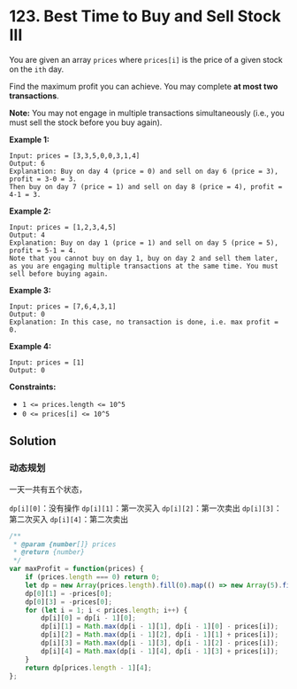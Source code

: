 # 123. Best Time to Buy and Sell Stock III

You are given an array `prices` where `prices[i]` is the price of a given stock on the `ith` day.

Find the maximum profit you can achieve. You may complete **at most two transactions**.

**Note:** You may not engage in multiple transactions simultaneously (i.e., you must sell the stock before you buy again).

 

**Example 1:**

```
Input: prices = [3,3,5,0,0,3,1,4]
Output: 6
Explanation: Buy on day 4 (price = 0) and sell on day 6 (price = 3), profit = 3-0 = 3.
Then buy on day 7 (price = 1) and sell on day 8 (price = 4), profit = 4-1 = 3.
```

**Example 2:**

```
Input: prices = [1,2,3,4,5]
Output: 4
Explanation: Buy on day 1 (price = 1) and sell on day 5 (price = 5), profit = 5-1 = 4.
Note that you cannot buy on day 1, buy on day 2 and sell them later, as you are engaging multiple transactions at the same time. You must sell before buying again.
```

**Example 3:**

```
Input: prices = [7,6,4,3,1]
Output: 0
Explanation: In this case, no transaction is done, i.e. max profit = 0.
```

**Example 4:**

```
Input: prices = [1]
Output: 0
```

**Constraints:**

- `1 <= prices.length <= 10^5`
- `0 <= prices[i] <= 10^5`



## Solution

### 动态规划

一天一共有五个状态， 

`dp[i][0]`：没有操作
`dp[i][1]`：第一次买入
`dp[i][2]`：第一次卖出
`dp[i][3]`：第二次买入
`dp[i][4]`：第二次卖出

```js
/**
 * @param {number[]} prices
 * @return {number}
 */
var maxProfit = function(prices) {
    if (prices.length === 0) return 0;
    let dp = new Array(prices.length).fill(0).map(() => new Array(5).fill(0));
    dp[0][1] = -prices[0];
    dp[0][3] = -prices[0];
    for (let i = 1; i < prices.length; i++) {
        dp[i][0] = dp[i - 1][0];
        dp[i][1] = Math.max(dp[i - 1][1], dp[i - 1][0] - prices[i]);
        dp[i][2] = Math.max(dp[i - 1][2], dp[i - 1][1] + prices[i]);
        dp[i][3] = Math.max(dp[i - 1][3], dp[i - 1][2] - prices[i]);
        dp[i][4] = Math.max(dp[i - 1][4], dp[i - 1][3] + prices[i]);
    }
    return dp[prices.length - 1][4];
};
```

